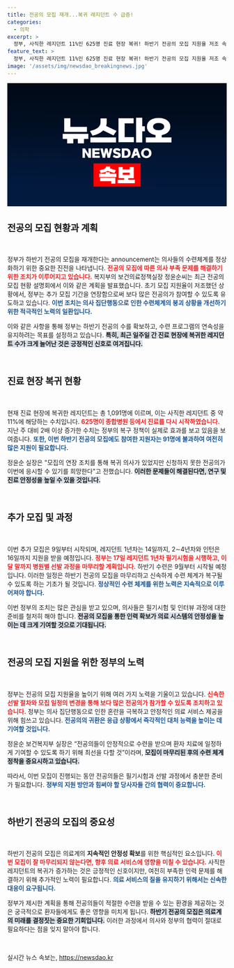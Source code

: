 ```yaml
---
title: 전공의 모집 재개...복귀 레지던트 수 급증!
categories:
  - 의학
excerpt: >
  정부, 사직한 레지던트 11%인 625명 진료 현장 복귀! 하반기 전공의 모집 지원율 저조 속에 추가 모집 결정. 지원 마감 임박, 기회를 놓치지 마세요!
feature_text: >
  정부, 사직한 레지던트 11%인 625명 진료 현장 복귀! 하반기 전공의 모집 지원율 저조 속에 추가 모집 결정. 지원 마감 임박, 기회를 놓치지 마세요!
image: '/assets/img/newsdao_breakingnews.jpg'
---
```


<p><img src="/assets/img/newsdao_breakingnews.jpg" alt="cryptoinkorea 속보" /></p>

<h2 data-ke-size="size26">전공의 모집 현황과 계획</h2>

<p data-ke-size="size16">&nbsp;</p>

<p>정부가 하반기 전공의 모집을 재개한다는 announcement는 의사들의 수련체계를 정상화하기 위한 중요한 진전을 나타냅니다. <b><span style="color: #ee2323;">전공의 모집에 따른 의사 부족 문제를 해결하기 위한 조치가 이루어지고 있습니다.</span></b> 복지부의 보건의료정책실장 정윤순씨는 최근 전공의 모집 현황 설명회에서 이와 같은 계획을 발표했습니다. 초기 모집 지원율이 저조했던 상황에서, 정부는 추가 모집 기간을 연장함으로써 보다 많은 전공의가 참여할 수 있도록 유도하고 있습니다. <b><span style="color: #1a5490;">이번 조치는 의사 집단행동으로 인한 수련체계의 붕괴 상황을 개선하기 위한 적극적인 노력의 일환입니다.</span></b> </p>

<p>이와 같은 사항을 통해 정부는 하반기 전공의 수를 확보하고, 수련 프로그램의 연속성을 유지하려는 목표를 설정하고 있습니다. <b><span style="background-color: #21538527;">특히, 최근 일주일 간 진료 현장에 복귀한 레지던트 수가 크게 늘어난 것은 긍정적인 신호로 여겨집니다.</span></b> </p>

<p data-ke-size="size16">&nbsp;</p>

<h2 data-ke-size="size26">진료 현장 복귀 현황</h2>

<p data-ke-size="size16">&nbsp;</p>

<p>현재 진료 현장에 복귀한 레지던트는 총 1,091명에 이르며, 이는 사직한 레지던트 중 약 11%에 해당하는 수치입니다. <b><span style="color: #ee2323;">625명이 종합병원 등에서 진료를 다시 시작하였습니다.</span></b> 지난 주 대비 2배 이상 증가한 수치는 정부의 복구 정책이 실제로 효과를 보고 있음을 보여줍니다. <b><span style="color: #1a5490;">또한, 이번 하반기 전공의 모집에도 참여한 지원자는 91명에 불과하여 여전히 많은 지원이 필요합니다.</span></b></p>

<p>정윤순 실장은 "모집의 연장 조치를 통해 복귀 의사가 있었지만 신청하지 못한 전공의가 이번에 응시할 수 있기를 희망한다"고 전했습니다. <b><span style="background-color: #21538527;">이러한 문제들이 해결된다면, 연구 및 진료 안정성을 높일 수 있을 것입니다.</span></b> </p>

<p data-ke-size="size16">&nbsp;</p>

<h2 data-ke-size="size26">추가 모집 및 과정</h2>

<p data-ke-size="size16">&nbsp;</p>

<p>이번 추가 모집은 9일부터 시작되며, 레지던트 1년차는 14일까지, 2∼4년차와 인턴은 16일까지 지원을 받을 예정입니다. <b><span style="color: #ee2323;">정부는 17일 레지던트 1년차 필기시험을 시행하고, 이달 말까지 병원별 선발 과정을 마무리할 계획입니다.</span></b> 하반기 수련은 9월부터 시작될 예정입니다. 이러한 일정은 하반기 전공의 모집을 마무리하고 신속하게 수련 체계가 복구될 수 있도록 하는 기초가 될 것입니다. <b><span style="color: #1a5490;">정상적인 수련 체계를 위한 노력은 지속적으로 이루어져야 합니다.</span></b> </p>

<p>이번 정부의 조치는 많은 관심을 받고 있으며, 의사들은 필기시험 및 인터뷰 과정에 대한 준비를 철저히 해야 합니다. <b><span style="background-color: #21538527;">전공의 모집을 통한 인력 확보가 의료 시스템의 안정성을 높이는 데 크게 기여할 것으로 기대됩니다.</span></b> </p>

<p data-ke-size="size16">&nbsp;</p>

<h2 data-ke-size="size26">전공의 모집 지원을 위한 정부의 노력</h2>

<p data-ke-size="size16">&nbsp;</p>

<p>정부는 전공의 모집 지원율을 높이기 위해 여러 가지 노력을 기울이고 있습니다. <b><span style="color: #ee2323;">신속한 선발 절차와 모집 일정의 변경을 통해 보다 많은 전공의가 참가할 수 있도록 조치하고 있습니다.</span></b> 정부는 의사 집단행동으로 인한 혼란을 극복하고 안정적인 의료 서비스 제공을 위해 힘쓰고 있습니다. <b><span style="color: #1a5490;">전공의의 귀환은 응급 상황에서 즉각적인 대처 능력을 높이는 데 기여할 것입니다.</span></b></p>

<p>정윤순 보건복지부 실장은 “전공의들이 안정적으로 수련을 받으며 환자 치료에 일정하게 기여할 수 있도록 하기 위해 최선을 다할 것”이라며, <b><span style="background-color: #21538527;">모집이 마무리된 후의 수련 체계 정착을 중요시하고 있습니다.</span></b> </p>

<p>따라서, 이번 모집이 진행되는 동안 전공의들은 필기시험과 선발 과정에서 충분한 준비가 필요합니다. <b><span style="color: #1a5490;">정부의 지원 방안과 힘써야 할 당사자들 간의 협력이 중요합니다.</span></b></p>

<p data-ke-size="size16">&nbsp;</p>

<h2 data-ke-size="size26">하반기 전공의 모집의 중요성</h2>

<p data-ke-size="size16">&nbsp;</p>

<p>하반기 전공의 모집은 의료계의 <strong>지속적인 안정성 확보</strong>를 위한 핵심적인 요소입니다. <b><span style="color: #ee2323;">이번 모집이 잘 마무리되지 않는다면, 향후 의료 서비스에 영향을 미칠 수 있습니다.</span></b> 사직한 레지던트의 복귀가 증가하는 것은 긍정적인 신호이지만, 여전히 부족한 인력 문제를 해결하기 위해 추가적인 노력이 필요합니다. <b><span style="color: #1a5490;">의료 서비스의 질을 유지하기 위해서는 신속한 대응이 요구됩니다.</span></b></p>

<p>정부가 제시한 계획을 통해 전공의들이 적절한 수련을 받을 수 있는 환경을 제공하는 것은 궁극적으로 환자들에게도 좋은 영향을 미치게 됩니다. <b><span style="background-color: #21538527;">하반기 전공의 모집은 의료계의 미래를 결정짓는 중요한 기회입니다.</span></b> 이러한 과정에서 의사와 정부의 협력이 절대로 필요하다는 점을 잊지 말아야 합니다.</p>

<p data-ke-size="size16">&nbsp;</p>
실시간 뉴스 속보는, <a href="https://newsdao.kr" rel="dofollow">https://newsdao.kr</a>


